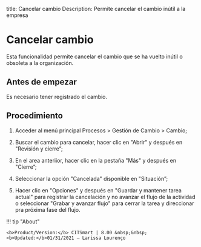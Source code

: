 title: Cancelar cambio
Description: Permite cancelar el cambio inútil a la empresa
# Cancelar cambio 

Esta funcionalidad permite cancelar el cambio que se ha vuelto inútil o obsoleta a la organización.

Antes de empezar
----------------

Es necesario tener registrado el cambio.

Procedimiento 
-------------

1.  Acceder al menú principal Procesos \>
    Gestión de Cambio \> Cambio;

2.  Buscar el cambio para cancelar, hacer clic en "Abrir" y después en "Revisión y cierre”;

3.  En el area anteriior, hacer clic en la pestaña "Más" y después en "Cierre”;

4.  Seleccionar la opción "Cancelada" disponible en "Situación”;

5.  Hacer clic en "Opciones" y después en "Guardar y mantener tarea actual" para
    registrar la cancelación y no avanzar el flujo de la actividad o seleccionar
    "Grabar y avanzar flujo" para cerrar la tarea y direccionar pra próxima fase del flujo.

!!! tip "About"

    <b>Product/Version:</b> CITSmart | 8.00 &nbsp;&nbsp;
    <b>Updated:</b>01/31/2021 – Larissa Lourenço
